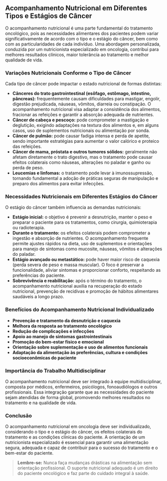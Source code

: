 
## Acompanhamento Nutricional em Diferentes Tipos e Estágios de Câncer

O acompanhamento nutricional é uma parte fundamental do tratamento oncológico, pois as necessidades alimentares dos pacientes podem variar significativamente de acordo com o tipo e o estágio do câncer, bem como com as particularidades de cada indivíduo. Uma abordagem personalizada, conduzida por um nutricionista especializado em oncologia, contribui para melhores resultados clínicos, maior tolerância ao tratamento e melhor qualidade de vida.

### Variações Nutricionais Conforme o Tipo de Câncer

Cada tipo de câncer pode impactar o estado nutricional de formas distintas:

- **Cânceres do trato gastrointestinal (esôfago, estômago, intestino, pâncreas):** frequentemente causam dificuldades para mastigar, engolir, digestão prejudicada, náuseas, vômitos, diarreia ou constipação. O acompanhamento nutricional visa adaptar a consistência dos alimentos, fracionar as refeições e garantir a absorção adequada de nutrientes.
- **Câncer de cabeça e pescoço:** pode comprometer a mastigação e deglutição, exigindo adaptações na textura dos alimentos e, em alguns casos, uso de suplementos nutricionais ou alimentação por sonda.
- **Câncer de pulmão:** pode causar fadiga intensa e perda de apetite, sendo importante estratégias para aumentar o valor calórico e proteico das refeições.
- **Câncer de mama, próstata e outros tumores sólidos:** geralmente não afetam diretamente o trato digestivo, mas o tratamento pode causar efeitos colaterais como náuseas, alterações no paladar e ganho ou perda de peso.
- **Leucemias e linfomas:** o tratamento pode levar à imunossupressão, tornando fundamental a adoção de práticas seguras de manipulação e preparo dos alimentos para evitar infecções.

### Necessidades Nutricionais em Diferentes Estágios do Câncer

O estágio do câncer também influencia as demandas nutricionais:

- **Estágio inicial:** o objetivo é prevenir a desnutrição, manter o peso e preparar o paciente para os tratamentos, como cirurgia, quimioterapia ou radioterapia.
- **Durante o tratamento:** os efeitos colaterais podem comprometer a ingestão e absorção de nutrientes. O acompanhamento frequente permite ajustes rápidos na dieta, uso de suplementos e orientações para manejo de sintomas como mucosite, náuseas, vômitos e alterações do paladar.
- **Estágio avançado ou metastático:** pode haver maior risco de caquexia (perda severa de peso e massa muscular). O foco é preservar a funcionalidade, aliviar sintomas e proporcionar conforto, respeitando as preferências do paciente.
- **Sobrevivência e reabilitação:** após o término do tratamento, o acompanhamento nutricional auxilia na recuperação do estado nutricional, prevenção de recidivas e promoção de hábitos alimentares saudáveis a longo prazo.

### Benefícios do Acompanhamento Nutricional Individualizado

- **Prevenção e tratamento da desnutrição e caquexia**
- **Melhora da resposta ao tratamento oncológico**
- **Redução de complicações e infecções**
- **Apoio ao manejo de sintomas gastrointestinais**
- **Promoção do bem-estar físico e emocional**
- **Orientação sobre suplementação e uso de alimentos funcionais**
- **Adaptação da alimentação às preferências, cultura e condições socioeconômicas do paciente**

### Importância do Trabalho Multidisciplinar

O acompanhamento nutricional deve ser integrado à equipe multidisciplinar, composta por médicos, enfermeiros, psicólogos, fonoaudiólogos e outros profissionais. Essa integração garante que as necessidades do paciente sejam atendidas de forma global, promovendo melhores resultados no tratamento e na qualidade de vida.

### Conclusão

O acompanhamento nutricional em oncologia deve ser individualizado, considerando o tipo e o estágio do câncer, os efeitos colaterais do tratamento e as condições clínicas do paciente. A orientação de um nutricionista especializado é essencial para garantir uma alimentação segura, adequada e capaz de contribuir para o sucesso do tratamento e o bem-estar do paciente.

> **Lembre-se:** Nunca faça mudanças drásticas na alimentação sem orientação profissional. O suporte nutricional adequado é um direito do paciente oncológico e faz parte do cuidado integral à saúde.
```
